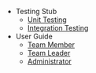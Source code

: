 - Testing Stub
	- [Unit Testing](/docs/unit-testing)
    - [Integration Testing](/docs/integration-testing)
- User Guide
    - [Team Member](/docs/team-member)
    - [Team Leader](/docs/team-leader)
    - [Administrator](/docs/administrator)
